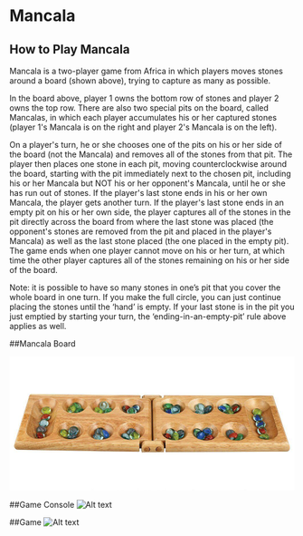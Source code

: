 # Mancala
## How to Play Mancala
Mancala is a two-player game from Africa in which players moves stones around a board
(shown above), trying to capture as many as possible.

In the board above, player 1 owns the bottom row of stones and player 2 owns the top row.
There are also two special pits on the board, called Mancalas, in which each player
accumulates his or her captured stones (player 1's Mancala is on the right and player 2's
Mancala is on the left).

On a player's turn, he or she chooses one of the pits on his or her side of the board (not
the Mancala) and removes all of the stones from that pit. The player then places one stone in
each pit, moving counterclockwise around the board, starting with the pit immediately next to the
chosen pit, including his or her Mancala but NOT his or her opponent's Mancala, until he or she
has run out of stones. If the player's last stone ends in his or her own Mancala, the player gets
another turn. If the player's last stone ends in an empty pit on his or her own side, the player
captures all of the stones in the pit directly across the board from where the last stone was
placed (the opponent's stones are removed from the pit and placed in the player's Mancala) as
well as the last stone placed (the one placed in the empty pit). The game ends when one player
cannot move on his or her turn, at which time the other player captures all of the stones
remaining on his or her side of the board.

Note: it is possible to have so many stones in one’s pit that you cover the whole board in one
turn. If you make the full circle, you can just continue placing the stones until the ‘hand’ is empty.
If your last stone is in the pit you just emptied by starting your turn, the ‘ending-in-an-empty-pit’
rule above applies as well.

##Mancala Board

![Alt text](images/Board.jpeg?raw=true "Title") 

##Game Console
![Alt text](images/Mancala_input?raw=true "Title") 

##Game
![Alt text](images/mancala_Game?raw=true "Title") 
